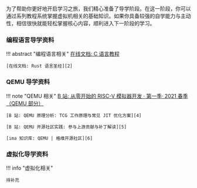 
为了帮助你更好地开启学习之旅，我们精心准备了导学阶段。在这一阶段，你可以通过系列教程系统掌握虚拟机相关的基础知识。如果你具备较强的自学能力与主动性，相信很快就能轻松掌握核心内容，顺利进入下一阶段的学习。

### 编程语言导学资料

!!! abstract "编程语言相关"
    [在线文档: C 语言教程][1]

    [在线文档: Rust 语言圣经][2]



### QEMU 导学资料

!!! note "QEMU 相关"
    [B 站: 从零开始的 RISC-V 模拟器开发 · 第一季· 2021 春季（QEMU 部分）][3]

    [B 站: QEMU 原理分析: TCG 工作原理与常见 JIT 优化方案][4]

    [B 站: QEMU 开源社区实践: 参与上游贡献与补丁解读][5]

    [ima 知识库: QEMU | 格维开源社区][6]

### 虚拟化导学资料

!!! info "虚拟化相关"

    待补充


[1]: https://www.runoob.com/cprogramming/c-tutorial.html
[2]: https://course.rs/about-book.html
[3]: https://www.bilibili.com/video/BV12Z4y1c74c/?vd_source=32a59d44033b6a74e27f55b17e7b394d&spm_id_from=333.788.videopod.episodes&p=5
[4]: https://www.bilibili.com/video/BV1PmSEYtETA/
[5]: https://www.bilibili.com/video/BV11Cq6YxE8U
[6]: https://ima.qq.com/wiki/?shareId=70cb647d4024402dccc94b947c210de2e5c65c68559c166da7ee1a3d9a714e5e
